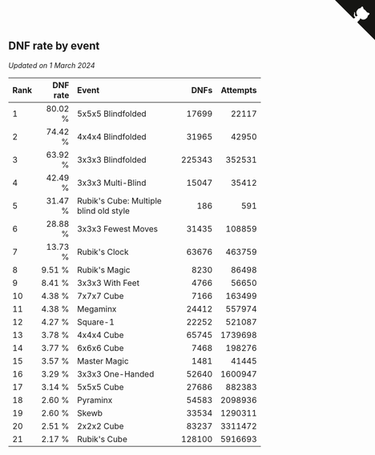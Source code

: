 ## DNF rate by event

*Updated on  1 March 2024*

| Rank | DNF rate | Event | DNFs | Attempts |
| :--- | ---: | :--- | ---: | ---: |
| 1 | 80.02 % | 5x5x5 Blindfolded | 17699 | 22117 |
| 2 | 74.42 % | 4x4x4 Blindfolded | 31965 | 42950 |
| 3 | 63.92 % | 3x3x3 Blindfolded | 225343 | 352531 |
| 4 | 42.49 % | 3x3x3 Multi-Blind | 15047 | 35412 |
| 5 | 31.47 % | Rubik's Cube: Multiple blind old style | 186 | 591 |
| 6 | 28.88 % | 3x3x3 Fewest Moves | 31435 | 108859 |
| 7 | 13.73 % | Rubik's Clock | 63676 | 463759 |
| 8 | 9.51 % | Rubik's Magic | 8230 | 86498 |
| 9 | 8.41 % | 3x3x3 With Feet | 4766 | 56650 |
| 10 | 4.38 % | 7x7x7 Cube | 7166 | 163499 |
| 11 | 4.38 % | Megaminx | 24412 | 557974 |
| 12 | 4.27 % | Square-1 | 22252 | 521087 |
| 13 | 3.78 % | 4x4x4 Cube | 65745 | 1739698 |
| 14 | 3.77 % | 6x6x6 Cube | 7468 | 198276 |
| 15 | 3.57 % | Master Magic | 1481 | 41445 |
| 16 | 3.29 % | 3x3x3 One-Handed | 52640 | 1600947 |
| 17 | 3.14 % | 5x5x5 Cube | 27686 | 882383 |
| 18 | 2.60 % | Pyraminx | 54583 | 2098936 |
| 19 | 2.60 % | Skewb | 33534 | 1290311 |
| 20 | 2.51 % | 2x2x2 Cube | 83237 | 3311472 |
| 21 | 2.17 % | Rubik's Cube | 128100 | 5916693 |


<a href="https://github.com/JustinTimeCuber/wca_statistics" class="github-corner" aria-label="View source on Github"><svg width="80" height="80" viewBox="0 0 250 250" style="fill:#151513; color:#fff; position: absolute; top: 0; border: 0; right: 0;" aria-hidden="true"><path d="M0,0 L115,115 L130,115 L142,142 L250,250 L250,0 Z"></path><path d="M128.3,109.0 C113.8,99.7 119.0,89.6 119.0,89.6 C122.0,82.7 120.5,78.6 120.5,78.6 C119.2,72.0 123.4,76.3 123.4,76.3 C127.3,80.9 125.5,87.3 125.5,87.3 C122.9,97.6 130.6,101.9 134.4,103.2" fill="currentColor" style="transform-origin: 130px 106px;" class="octo-arm"></path><path d="M115.0,115.0 C114.9,115.1 118.7,116.5 119.8,115.4 L133.7,101.6 C136.9,99.2 139.9,98.4 142.2,98.6 C133.8,88.0 127.5,74.4 143.8,58.0 C148.5,53.4 154.0,51.2 159.7,51.0 C160.3,49.4 163.2,43.6 171.4,40.1 C171.4,40.1 176.1,42.5 178.8,56.2 C183.1,58.6 187.2,61.8 190.9,65.4 C194.5,69.0 197.7,73.2 200.1,77.6 C213.8,80.2 216.3,84.9 216.3,84.9 C212.7,93.1 206.9,96.0 205.4,96.6 C205.1,102.4 203.0,107.8 198.3,112.5 C181.9,128.9 168.3,122.5 157.7,114.1 C157.9,116.9 156.7,120.9 152.7,124.9 L141.0,136.5 C139.8,137.7 141.6,141.9 141.8,141.8 Z" fill="currentColor" class="octo-body"></path></svg></a><style>.github-corner:hover .octo-arm{animation:octocat-wave 560ms ease-in-out}@keyframes octocat-wave{0%,100%{transform:rotate(0)}20%,60%{transform:rotate(-25deg)}40%,80%{transform:rotate(10deg)}}@media (max-width:500px){.github-corner:hover .octo-arm{animation:none}.github-corner .octo-arm{animation:octocat-wave 560ms ease-in-out}}</style>
